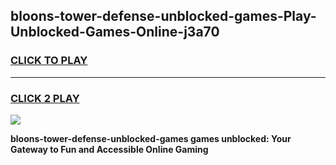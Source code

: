 
## bloons-tower-defense-unblocked-games-Play-Unblocked-Games-Online-j3a70
<h3>
<a href="https://premium76.site?title=bloons-tower-defense-unblocked-games&ref=25A">CLICK TO PLAY</a></h3>
<hr>

<h3>
<a href="https://premium76.site?title=bloons-tower-defense-unblocked-games&ref=25A">CLICK 2 PLAY</a>
  
</h3>

<a href="https://premium76.site?title=bloons-tower-defense-unblocked-games&ref=25A"><img src="https://clearcache.store/games.png"></a>


**bloons-tower-defense-unblocked-games games unblocked: Your Gateway to Fun and Accessible Online Gaming**
